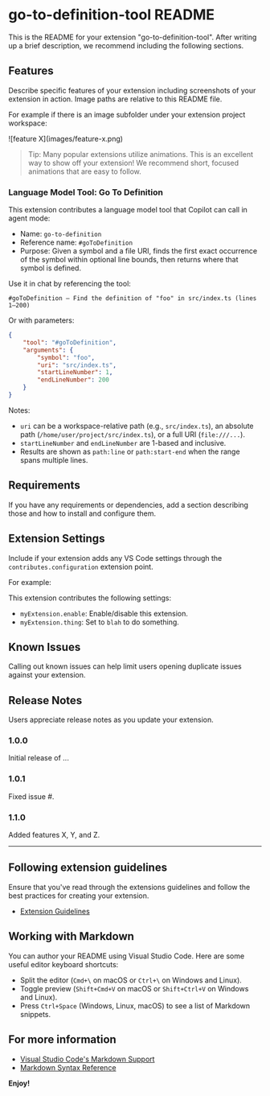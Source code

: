 # go-to-definition-tool README

This is the README for your extension "go-to-definition-tool". After writing up a brief description, we recommend including the following sections.

## Features

Describe specific features of your extension including screenshots of your extension in action. Image paths are relative to this README file.

For example if there is an image subfolder under your extension project workspace:

\!\[feature X\]\(images/feature-x.png\)

> Tip: Many popular extensions utilize animations. This is an excellent way to show off your extension! We recommend short, focused animations that are easy to follow.

### Language Model Tool: Go To Definition

This extension contributes a language model tool that Copilot can call in agent mode:

- Name: `go-to-definition`
- Reference name: `#goToDefinition`
- Purpose: Given a symbol and a file URI, finds the first exact occurrence of the symbol within optional line bounds, then returns where that symbol is defined.

Use it in chat by referencing the tool:

```text
#goToDefinition — Find the definition of "foo" in src/index.ts (lines 1–200)
```

Or with parameters:

```json
{
    "tool": "#goToDefinition",
    "arguments": {
        "symbol": "foo",
        "uri": "src/index.ts",
        "startLineNumber": 1,
        "endLineNumber": 200
    }
}
```

Notes:

- `uri` can be a workspace-relative path (e.g., `src/index.ts`), an absolute path (`/home/user/project/src/index.ts`), or a full URI (`file:///...`).
- `startLineNumber` and `endLineNumber` are 1-based and inclusive.
- Results are shown as `path:line` or `path:start-end` when the range spans multiple lines.

## Requirements

If you have any requirements or dependencies, add a section describing those and how to install and configure them.

## Extension Settings

Include if your extension adds any VS Code settings through the `contributes.configuration` extension point.

For example:

This extension contributes the following settings:

- `myExtension.enable`: Enable/disable this extension.
- `myExtension.thing`: Set to `blah` to do something.

## Known Issues

Calling out known issues can help limit users opening duplicate issues against your extension.

## Release Notes

Users appreciate release notes as you update your extension.

### 1.0.0

Initial release of ...

### 1.0.1

Fixed issue #.

### 1.1.0

Added features X, Y, and Z.

---

## Following extension guidelines

Ensure that you've read through the extensions guidelines and follow the best practices for creating your extension.

- [Extension Guidelines](https://code.visualstudio.com/api/references/extension-guidelines)

## Working with Markdown

You can author your README using Visual Studio Code. Here are some useful editor keyboard shortcuts:

- Split the editor (`Cmd+\` on macOS or `Ctrl+\` on Windows and Linux).
- Toggle preview (`Shift+Cmd+V` on macOS or `Shift+Ctrl+V` on Windows and Linux).
- Press `Ctrl+Space` (Windows, Linux, macOS) to see a list of Markdown snippets.

## For more information

- [Visual Studio Code's Markdown Support](http://code.visualstudio.com/docs/languages/markdown)
- [Markdown Syntax Reference](https://help.github.com/articles/markdown-basics/)

**Enjoy!**
